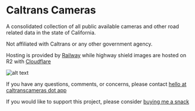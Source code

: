 # Caltrans Cameras
A consolidated collection of all public available cameras and other road related data in the state of California.

Not affiliated with Caltrans or any other government agency.

Hosting is provided by [Railway](https://railway.app?referralCode=quack) while highway shield images are hosted on R2 with [Cloudflare](https://www.cloudflare.com/products/r2/)


![alt text](https://caltranscameras.app/madeWithNext.png)

If you have any questions, comments, or concerns, please contact [hello at caltranscameras dot app](mailto:hello@caltranscameras.app)

If you would like to support this project, please consider [buying me a snack](https://ko-fi.com/quacksire)

